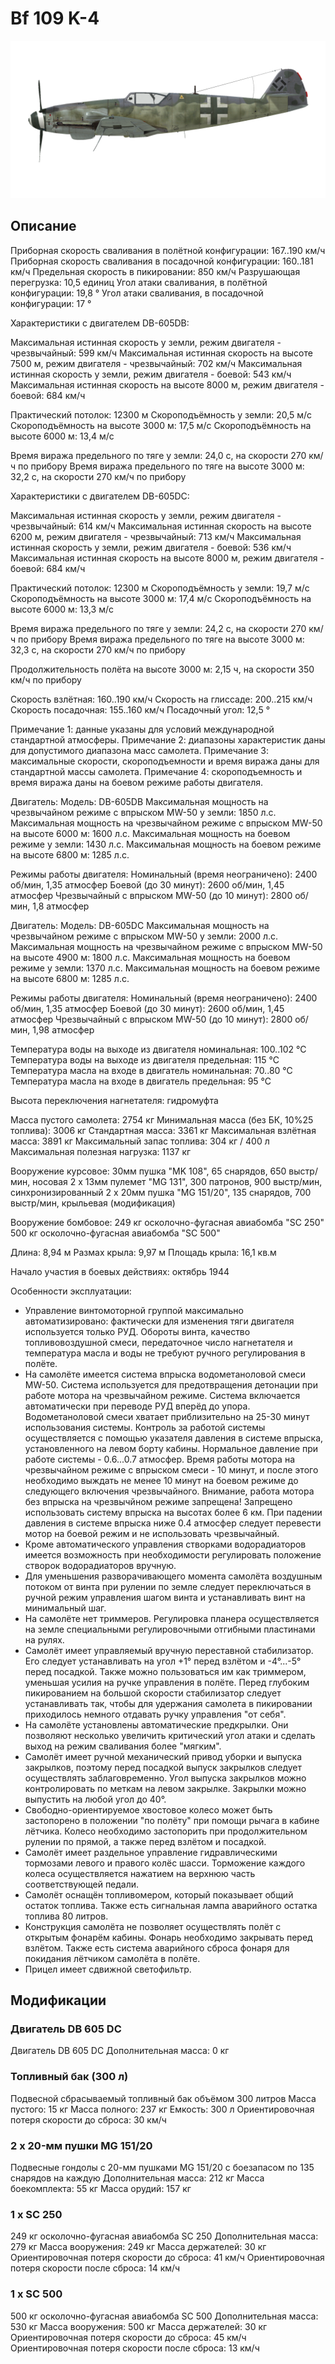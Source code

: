 # Bf 109 K-4

![bf109k4](../images/bf109k4.png)

## Описание

Приборная скорость сваливания в полётной конфигурации: 167..190 км/ч
Приборная скорость сваливания в посадочной конфигурации: 160..181 км/ч
Предельная скорость в пикировании: 850 км/ч
Разрушающая перегрузка: 10,5 единиц
Угол атаки сваливания, в полётной конфигурации: 19,8 °
Угол атаки сваливания, в посадочной конфигурации: 17 °

Характеристики с двигателем DB-605DB:

Максимальная истинная скорость у земли, режим двигателя - чрезвычайный: 599 км/ч
Максимальная истинная скорость на высоте 7500 м, режим двигателя - чрезвычайный: 702 км/ч
Максимальная истинная скорость у земли, режим двигателя - боевой: 543 км/ч
Максимальная истинная скорость на высоте 8000 м, режим двигателя - боевой: 684 км/ч

Практический потолок: 12300 м
Скороподъёмность у земли: 20,5 м/с
Скороподъёмность на высоте 3000 м: 17,5 м/с
Скороподъёмность на высоте 6000 м: 13,4 м/с

Время виража предельного по тяге у земли: 24,0 с, на скорости 270 км/ч по прибору
Время виража предельного по тяге на высоте 3000 м: 32,2 с, на скорости 270 км/ч по прибору

Характеристики с двигателем DB-605DC:

Максимальная истинная скорость у земли, режим двигателя - чрезвычайный: 614 км/ч
Максимальная истинная скорость на высоте 6200 м, режим двигателя - чрезвычайный: 713 км/ч
Максимальная истинная скорость у земли, режим двигателя - боевой: 536 км/ч
Максимальная истинная скорость на высоте 8000 м, режим двигателя - боевой: 684 км/ч

Практический потолок: 12300 м
Скороподъёмность у земли: 19,7 м/с
Скороподъёмность на высоте 3000 м: 17,4 м/с
Скороподъёмность на высоте 6000 м: 13,3 м/с

Время виража предельного по тяге у земли: 24,2 с, на скорости 270 км/ч по прибору
Время виража предельного по тяге на высоте 3000 м: 32,3 с, на скорости 270 км/ч по прибору

Продолжительность полёта на высоте 3000 м: 2,15 ч, на скорости 350 км/ч по прибору

Скорость взлётная: 160..190 км/ч
Скорость на глиссаде: 200..215 км/ч
Скорость посадочная: 155..160 км/ч
Посадочный угол: 12,5 °

Примечание 1: данные указаны для условий международной стандартной атмосферы.
Примечание 2: диапазоны характеристик даны для допустимого диапазона масс самолета.
Примечание 3: максимальные скорости, скороподъемности и время виража даны для стандартной массы самолета.
Примечание 4: скороподъемность и время виража даны на боевом режиме работы двигателя.

Двигатель:
Модель: DB-605DB
Максимальная мощность на чрезвычайном режиме с впрыском MW-50 у земли: 1850 л.с.
Максимальная мощность на чрезвычайном режиме с впрыском MW-50 на высоте 6000 м: 1600 л.с.
Максимальная мощность на боевом режиме у земли: 1430 л.с.
Максимальная мощность на боевом режиме на высоте 6800 м: 1285 л.с.

Режимы работы двигателя:
Номинальный (время неограничено): 2400 об/мин, 1,35 атмосфер
Боевой (до 30 минут): 2600 об/мин, 1,45 атмосфер
Чрезвычайный с впрыском MW-50 (до 10 минут): 2800 об/мин, 1,8 атмосфер

Двигатель:
Модель: DB-605DC
Максимальная мощность на чрезвычайном режиме с впрыском MW-50 у земли: 2000 л.с.
Максимальная мощность на чрезвычайном режиме с впрыском MW-50 на высоте 4900 м: 1800 л.с.
Максимальная мощность на боевом режиме у земли: 1370 л.с.
Максимальная мощность на боевом режиме на высоте 6800 м: 1285 л.с.

Режимы работы двигателя:
Номинальный (время неограничено): 2400 об/мин, 1,35 атмосфер
Боевой (до 30 минут): 2600 об/мин, 1,45 атмосфер
Чрезвычайный с впрыском MW-50 (до 10 минут): 2800 об/мин, 1,98 атмосфер

Температура воды на выходе из двигателя номинальная: 100..102 °С
Температура воды на выходе из двигателя предельная: 115 °С
Температура масла на входе в двигатель номинальная: 70..80 °С
Температура масла на входе в двигатель предельная: 95 °С

Высота переключения нагнетателя: гидромуфта 

Масса пустого самолета: 2754 кг
Минимальная масса (без БК, 10%25 топлива): 3006 кг
Стандартная масса: 3361 кг
Максимальная взлётная масса: 3891 кг
Максимальный запас топлива: 304 кг / 400 л
Максимальная полезная нагрузка: 1137 кг

Вооружение курсовое:
30мм пушка "MK 108", 65 снарядов, 650 выстр/мин, носовая
2 x 13мм пулемет "MG 131", 300 патронов, 900 выстр/мин, синхронизированный
2 x 20мм пушка "MG 151/20", 135 снарядов, 700 выстр/мин, крыльевая (модификация)

Вооружение бомбовое:
249 кг осколочно-фугасная авиабомба "SC 250"
500 кг осколочно-фугасная авиабомба "SC 500"

Длина: 8,94 м
Размах крыла: 9,97 м
Площадь крыла: 16,1 кв.м

Начало участия в боевых действиях: октябрь 1944

Особенности эксплуатации:
- Управление винтомоторной группой максимально автоматизировано: фактически для изменения тяги двигателя используется только РУД. Обороты винта, качество топливовоздушной смеси, передаточное число нагнетателя и температура масла и воды не требуют ручного регулирования в полёте.
- На самолёте имеется система впрыска водометаноловой смеси MW-50. Система используется для предотвращения детонации при работе мотора на чрезвычайном режиме. Система включается автоматически при переводе РУД вперёд до упора. Водометаноловой смеси хватает приблизительно на 25-30 минут использования системы. Контроль за работой системы осуществляется с помощью указателя давления в системе впрыска, установленного на левом борту кабины. Нормальное давление при работе системы - 0.6...0.7 атмосфер. Время работы мотора на чрезвычайном режиме с впрыском смеси - 10 минут, и после этого необходимо выждать не менее 10 минут на боевом режиме до следующего включения чрезвычайного. Внимание, работа мотора без впрыска на чрезвычйном режиме запрещена! Запрещено использовать систему впрыска на высотах более 6 км. При падении давления в системе впрыска ниже 0.4 атмосфер следует перевести мотор на боевой режим и не использовать чрезвычайный.
- Кроме автоматического управления створками водорадиаторов имеется возможность при необходимости регулировать положение створок водорадиаторов вручную.
- Для уменьшения разворачивающего момента самолёта воздушным потоком от винта при рулении по земле следует переключаться в ручной режим управления шагом винта и устанавливать винт на минимальный шаг.
- На самолёте нет триммеров. Регулировка планера осуществляется на земле специальными регулировочными отгибными пластинами на рулях.
- Самолёт имеет управляемый вручную переставной стабилизатор. Его следует устанавливать на угол +1° перед взлётом и -4°...-5° перед посадкой. Также можно пользоваться им как триммером, уменьшая усилия на ручке управления в полёте. Перед глубоким пикированием на большой скорости стабилизатор следует устанавливать так, чтобы для удержания самолета в пикировании приходилось немного отдавать ручку управления "от себя".
- На самолёте установлены автоматические предкрылки. Они позволяют несколько увеличить критический угол атаки и сделать выход на режим сваливания более "мягким".
- Самолёт имеет ручной механический привод уборки и выпуска закрылков, поэтому перед посадкой выпуск закрылков следует осуществлять заблаговременно. Угол выпуска закрылков можно контролировать по меткам на левом закрылке. Закрылки можно выпустить на любой угол до 40°.
- Свободно-ориентируемое хвостовое колесо может быть застопорено в положении "по полёту" при помощи рычага в кабине лётчика. Колесо необходимо застопорить при продолжительном рулении по прямой, а также перед взлётом и посадкой.
- Самолёт имеет раздельное управление гидравлическими тормозами левого и правого колёс шасси. Торможение каждого колеса осуществляется нажатием на верхнюю часть соответствующей педали.
- Самолёт оснащён топливомером, который показывает общий остаток топлива. Также есть сигнальная лампа аварийного остатка топлива 80 литров.
- Конструкция самолёта не позволяет осуществлять полёт с открытым фонарём кабины. Фонарь необходимо закрывать перед взлётом. Также есть система аварийного сброса фонаря для покидания лётчиком самолёта в полёте.
- Прицел имеет сдвижной светофильтр.

## Модификации


### Двигатель DB 605 DC

Двигатель DB 605 DC
Дополнительная масса: 0 кг


### Топливный бак (300 л)

Подвесной сбрасываемый топливный бак объёмом 300 литров
Масса пустого: 15 кг
Масса полного: 237 кг
Емкость: 300 л
Ориентировочная потеря скорости до сброса: 30 км/ч


### 2 x 20-мм пушки MG 151/20

Подвесные гондолы с 20-мм пушками MG 151/20 с боезапасом по 135 снарядов на каждую
Дополнительная масса: 212 кг
Масса боекомплекта: 55 кг
Масса орудий: 157 кг


### 1 x SC 250

249 кг осколочно-фугасная авиабомба SC 250
Дополнительная масса: 279 кг
Масса вооружения: 249 кг
Масса держателей: 30 кг
Ориентировочная потеря скорости до сброса: 41 км/ч
Ориентировочная потеря скорости после сброса: 14 км/ч


### 1 x SC 500

500 кг осколочно-фугасная авиабомба SC 500
Дополнительная масса: 530 кг
Масса вооружения: 500 кг
Масса держателей: 30 кг
Ориентировочная потеря скорости до сброса: 45 км/ч
Ориентировочная потеря скорости после сброса: 13 км/ч